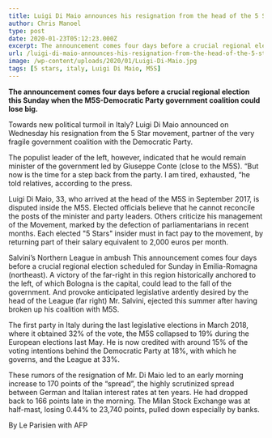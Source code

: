 ```yaml
---
title: Luigi Di Maio announces his resignation from the head of the 5 Star Movement
author: Chris Manoel
type: post
date: 2020-01-23T05:12:23.000Z
excerpt: The announcement comes four days before a crucial regional election this Sunday when the M5S-Democratic Party government coalition could lose big.
url: /luigi-di-maio-announces-his-resignation-from-the-head-of-the-5-star-movement/
image: /wp-content/uploads/2020/01/Luigi-Di-Maio.jpg
tags: [5 stars, italy, Luigi Di Maio, M5S]
---
```


**The announcement comes four days before a crucial regional election this Sunday when the M5S-Democratic Party government coalition could lose big.**

Towards new political turmoil in Italy? Luigi Di Maio announced on Wednesday his resignation from the 5 Star movement, partner of the very fragile government coalition with the Democratic Party.

The populist leader of the left, however, indicated that he would remain minister of the government led by Giuseppe Conte (close to the M5S). “But now is the time for a step back from the party. I am tired, exhausted, “he told relatives, according to the press.

Luigi Di Maio, 33, who arrived at the head of the M5S in September 2017, is disputed inside the M5S. Elected officials believe that he cannot reconcile the posts of the minister and party leaders. Others criticize his management of the Movement, marked by the defection of parliamentarians in recent months. Each elected "5 Stars" insider must in fact pay to the movement, by returning part of their salary equivalent to 2,000 euros per month.

Salvini’s Northern League in ambush
This announcement comes four days before a crucial regional election scheduled for Sunday in Emilia-Romagna (northeast). A victory of the far-right in this region historically anchored to the left, of which Bologna is the capital, could lead to the fall of the government. And provoke anticipated legislative ardently desired by the head of the League (far right) Mr. Salvini, ejected this summer after having broken up his coalition with M5S.

The first party in Italy during the last legislative elections in March 2018, where it obtained 32% of the vote, the M5S collapsed to 19% during the European elections last May. He is now credited with around 15% of the voting intentions behind the Democratic Party at 18%, with which he governs, and the League at 33%.

These rumors of the resignation of Mr. Di Maio led to an early morning increase to 170 points of the “spread”, the highly scrutinized spread between German and Italian interest rates at ten years. He had dropped back to 166 points late in the morning. The Milan Stock Exchange was at half-mast, losing 0.44% to 23,740 points, pulled down especially by banks.

By Le Parisien with AFP
